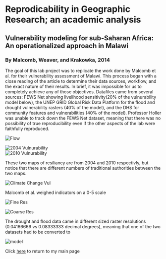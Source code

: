 # Reprodicability in Geographic Research; an academic analysis
## Vulnerability modeling for sub-Saharan Africa: An operationalized approach in Malawi
### By Malcomb, Weaver, and Krakowka, 2014

The goal of this lab project was to replicate the work done by Malcomb et al. for their vulnerability assessment of Malawi. This process began with a close reading of the article to determine their data sources, workflow, and the exact nature of their results. In brief, it was impossible for us to completely achieve any of those objectives. Datafiles came from several sources: FEWS Net showing livelihood sensitivity(20% of the vulnurability model below), the UNEP GRID Global Risk Data Platform for the flood and drought vulnerability rasters (40% of the model), and the DHS for community features and vulnerabilities (40% of the model). Professor Holler was unable to track down the FEWS Net dataset, meaning that there was no possibility of true reproducibility even if the other aspects of the lab were faithfully reproduced.

![Flow](Flow.PNG)


![2004 Vulnurability](MalcombRes.PNG) 	
![2010 Vulnurability](MalcombRes2010.PNG)

These two maps of resiliancy are from 2004 and 2010 respectivly, but notice that there are different numbers of traditional authorities between the two maps.

![Climate Change Vul](MalcombCC.PNG)

Malcomb et al. weighed indicators on a 0-5 scale

![Fine Res](Finepic3.png)

![Coarse Res](Coarsepic3.png)

The drought and flood data came in different sized raster resolutions (0.04166666 vs 0.08333333 decimal degrees), meaning that one of the two datasets had to be converted to 

![model](model_vulnurability.PNG)

Click [here](index.md) to return to my main page
